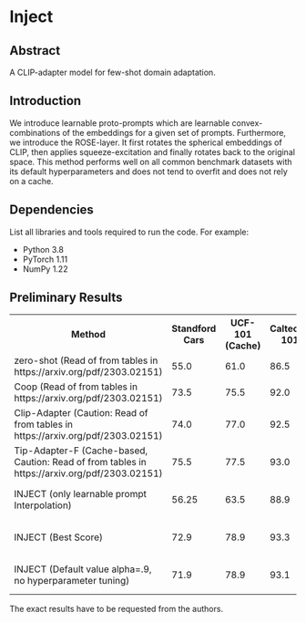 # Inject

## Abstract
A CLIP-adapter model for few-shot domain adaptation.

## Introduction
We introduce learnable proto-prompts which are learnable convex-combinations of the embeddings for a given set of prompts.
Furthermore, we introduce the ROSE-layer. It first rotates the spherical embeddings of CLIP, then applies squeeze-excitation and finally rotates back to the original space.
This method performs well on all common benchmark datasets with its default hyperparameters and does not tend to overfit and does not rely on a cache.

## Dependencies
List all libraries and tools required to run the code. For example:
- Python 3.8
- PyTorch 1.11
- NumPy 1.22

## Preliminary Results
<table>
  <tr>
    <th>Method</th>
    <th>Standford Cars</th>
    <th>UCF-101 (Cache)</th>
    <th>Caltech-101</th>
    <th>Flower-102</th>
    <th>SUN397</th>
    <th>DTD</th>
    <th>EuroSat</th>
    <th>FGVCAircraft</th>
    <th>OxfordPets</th>
    <th>Food101</th>
  </tr>
  <tr>
    <td>zero-shot (Read of from tables in https://arxiv.org/pdf/2303.02151)
    <td>55.0</td>
    <td>61.0</td>
    <td>86.5</td>
    <td>66.0</td>
    <td>58.5</td>
    <td>42.5</td>
    <td>38.5</td>
    <td>17.5</td>
    <td>85.9</td>
    <td>77.5</td>
  </tr>
  <tr>
    <td>Coop (Read of from tables in https://arxiv.org/pdf/2303.02151)
    <td>73.5</td>
    <td>75.5</td>
    <td>92.0</td>
    <td>94.5</td>
    <td>69.5</td>
    <td>63.5</td>
    <td>83.0</td>
    <td>32.0</td>
    <td>87.0</td>
    <td>75.0</td>
  </tr>
  <tr>
    <td>Clip-Adapter (Caution: Read of from tables in https://arxiv.org/pdf/2303.02151)
    <td>74.0</td>
    <td>77.0</td>
    <td>92.5</td>
    <td>94.5</td>
    <td>69.5</td>
    <td>65.5</td>
    <td>83.0</td>
    <td>32.0</td>
    <td>88.0</td>
    <td>78.1</td>
  </tr>
  <tr>
    <td>Tip-Adapter-F (Cache-based, Caution: Read of from tables in https://arxiv.org/pdf/2303.02151)
    <td>75.5</td>
    <td>77.5</td>
    <td>93.0</td>
    <td>94.5</td>
    <td>71</td>
    <td>65.5</td>
    <td>83.0</td>
    <td>38.0</td>
    <td>91.3</td>
    <td>78.1</td>
  </tr>
  <tr>
    <td>INJECT (only learnable prompt Interpolation)
    <td>56.25</td>
    <td>63.5</td>
    <td>88.9</td>
    <td>69.3</td>
    <td>not computed yet</td>
    <td>43.3</td>
    <td>40.0</td>
    <td>18.3</td>
    <td>86.5</td>
    <td>78.2</td>
  </tr>
  <tr>
    <td>INJECT (Best Score)
    <td>72.9</td>
    <td>78.9</td>
    <td>93.3</td>
    <td>94.2</td>
    <td>not computed yet</td>
    <td>66.2</td>
    <td>81.8</td>
    <td>37.8</td>
    <td>90.1</td>
    <td>79.6</td>
  </tr>
  <tr>
    <td>INJECT (Default value alpha=.9, no hyperparameter tuning)
    <td>71.9</td>
    <td>78.9</td>
    <td>93.1</td>
    <td>93.21</td>
    <td>not computed yet</td>
    <td>66.2</td>
    <td>81.2</td>
    <td>35.1</td>
    <td>89.3</td>
    <td>78.4</td>
  </tr>
</table>
The exact results have to be requested from the authors.